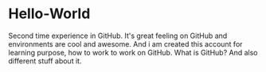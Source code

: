 # Hello-World
Second time experience in GitHub.
It's great feeling on GitHub and environments are cool and awesome.
And i am created this account for learning purpose, how to work to work on GitHub.
What is GitHub?
And also different stuff about it.
